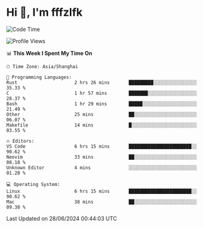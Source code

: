 # Hi 👋, I'm fffzlfk

<!--START_SECTION:waka-->
![Code Time](http://img.shields.io/badge/Code%20Time-710%20hrs%2033%20mins-blue)

![Profile Views](http://img.shields.io/badge/Profile%20Views-0-blue)

📊 **This Week I Spent My Time On** 

```text
🕑︎ Time Zone: Asia/Shanghai

💬 Programming Languages: 
Rust                     2 hrs 26 mins       █████████░░░░░░░░░░░░░░░░   35.33 % 
C                        1 hr 57 mins        ███████░░░░░░░░░░░░░░░░░░   28.37 % 
Bash                     1 hr 29 mins        █████░░░░░░░░░░░░░░░░░░░░   21.49 % 
Other                    25 mins             ██░░░░░░░░░░░░░░░░░░░░░░░   06.07 % 
Makefile                 14 mins             █░░░░░░░░░░░░░░░░░░░░░░░░   03.55 % 

🔥 Editors: 
VS Code                  6 hrs 15 mins       ███████████████████████░░   90.62 % 
Neovim                   33 mins             ██░░░░░░░░░░░░░░░░░░░░░░░   08.18 % 
Unknown Editor           4 mins              ░░░░░░░░░░░░░░░░░░░░░░░░░   01.20 % 

💻 Operating System: 
Linux                    6 hrs 15 mins       ███████████████████████░░   90.62 % 
Mac                      38 mins             ██░░░░░░░░░░░░░░░░░░░░░░░   09.38 % 
```


 Last Updated on 28/06/2024 00:44:03 UTC
<!--END_SECTION:waka-->

